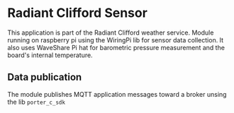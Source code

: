 # Radiant Clifford Sensor
This application is part of the Radiant Clifford weather service. 
Module running on raspberry pi using the WiringPi lib for sensor data collection. It also uses WaveShare Pi hat for barometric pressure measurement and the board's internal temperature.

## Data publication
The module publishes MQTT application messages toward a broker unsing the lib `porter_c_sdk`
